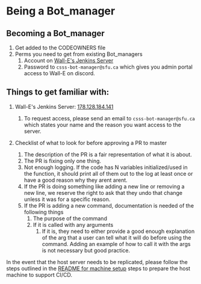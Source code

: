# Being a Bot_manager

## Becoming a Bot_manager  

1. Get added to the CODEOWNERS file  
1. Perms you need to get from existing Bot_managers  
   1. Account on [Wall-E's Jenkins Server](178.128.184.141)  
   1. Password to `csss-bot-manager@sfu.ca` which gives you admin portal access to Wall-E on discord.  

## Things to get familiar with:

1. Wall-E's Jenkins Server: [178.128.184.141](178.128.184.141)  
   1. To request access, please send an email to `csss-bot-manager@sfu.ca` which states your name and the reason you want access to the server.  

1. Checklist of what to look for before approving a PR to master  
   1. The description of the PR is a fair representation of what it is about.  
   1. The PR is fixing only one thing.  
   1. Not enough logging. If the code has N variables initialized/used in the function, it should print all of them out to the log at least once or have a good reason why they arent arent.  
   1. If the PR is doing something like adding a new line or removing a new line, we reserve the right to ask that they undo that change unless it was for a specific reason.
   1. If the PR is adding a new command, documentation is needed of the following things
      1. The purpose of the command  
      1. If it is called with any arguments  
         1. If it is, they need to either provide a good enough explanation of the arg that a user can tell what it will do before using the command. Adding an example of how to call it with the args is not necessary but good practice.  

In the event that the host server needs to be replicated, please follow the steps outlined in the [README for machine setup](files_for_machine_setup) steps to prepare the host machine to support CI/CD.
